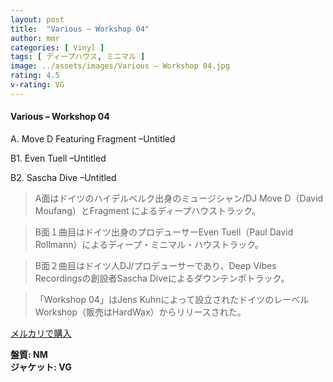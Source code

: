 ```yaml
---
layout: post
title:  "Various – Workshop 04"
author: mmr
categories: [ Vinyl ]
tags: [ ディープハウス, ミニマル ]
image: ../assets/images/Various – Workshop 04.jpg
rating: 4.5
v-rating: VG
---
```


#### Various – Workshop 04

A. Move D Featuring Fragment –Untitled

B1. Even Tuell –Untitled

B2. Sascha Dive –Untitled

> A面はドイツのハイデルベルク出身のミュージシャン/DJ Move D（David Moufang）とFragment によるディープハウストラック。

> B面１曲目はドイツ出身のプロデューサーEven Tuell（Paul David Rollmann）によるディープ・ミニマル・ハウストラック。

> B面２曲目はドイツ人DJ/プロデューサーであり、Deep Vibes Recordingsの創設者Sascha Diveによるダウンテンポトラック。

> 「Workshop 04」はJens Kuhnによって設立されたドイツのレーベルWorkshop（販売はHardWax）からリリースされた。


[メルカリで購入](https://jp.mercari.com/item/m23721694643)

<div class="mt-4 mb-4 d-flex align-items-center">
<strong class="mr-1">盤質: NM</strong>
</div>
<div class="mt-4 mb-4 d-flex align-items-center">
<strong class="mr-1">ジャケット: VG</strong>
</div>
